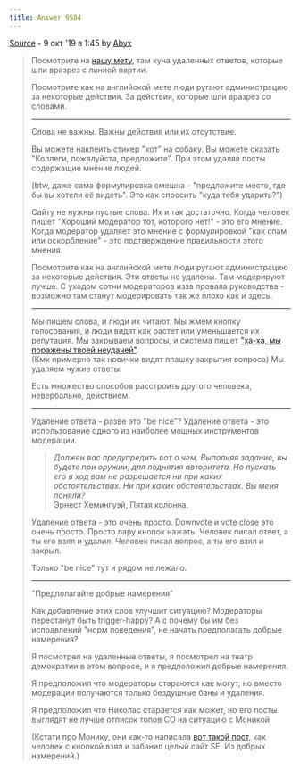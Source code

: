 ```yaml
---
title: Answer 9584
---
```


[Source](https://ru.meta.stackoverflow.com/a/9584/240512) - 9 окт '19 в 1:45 by [Abyx](https://ru.meta.stackoverflow.com/users/177684/abyx)

> Посмотрите на [нашу мету](https://ru.meta.stackoverflow.com/q/9559/177684), там куча
> удаленных ответов, которые шли вразрез с линией партии.
> 
> Посмотрите как на английской мете люди ругают администрацию за
> некоторые действия. За действия, которые шли вразрез со словами.
> 
> ----
> 
> Слова не важны. Важны действия или их отсутствие.
> 
> Вы можете наклеить стикер "кот" на собаку. Вы можете сказать "Коллеги,
> пожалуйста, предложите". При этом удаляя посты содержащие мнение
> людей.  
> 
> (btw, даже сама формулировка смешна - "предложите место, где бы вы
> хотели её видеть". Это как спросить "куда тебя ударить?")
> 
> Сайту не нужны пустые слова. Их и так достаточно.   Когда человек
> пишет "Хороший модератор тот, которого нет!" - это его мнение. Когда
> модератор удаляет это мнение с формулировкой "как спам или
> оскорбление" - это подтверждение правильности этого мнения.
> 
> Посмотрите как на английской мете люди ругают администрацию за
> некоторые действия. Эти ответы не удалены. Там модерируют лучше. С
> уходом сотни модераторов изза провала руководства - возможно там
> станут модерировать так же плохо как и здесь.
> 
> ----
> 
> Мы пишем слова, и люди их читают.   Мы жмем кнопку голосования, и люди
> видят как растет или уменьшается их репутация.   Мы закрываем вопросы,
> и система пишет ["ха-ха, мы поражены твоей
> неудачей"](https://www.google.com/search?q=поражен+твоей+неудачей).  
> (Кмк примерно так новички видят плашку закрытия вопроса)   Мы удаляем
> чужие ответы.
> 
> Есть множество способов расстроить другого человека, невербально,
> действием.
> 
> ----
> 
> Удаление ответа - разве это "be nice"?   Удаление ответа - это
> использование одного из наиболее мощных инструментов модерации.
> 
> > *Должен вас предупредить вот о чем. Выполняя задание, вы будете при оружии, для поднятия авторитета. Но пускать его в ход вам не
> разрешается ни при каких обстоятельствах. Ни при каких
> обстоятельствах. Вы меня поняли?*  
> > Эрнест Хемингуэй, Пятая колонна.
> 
> Удаление ответа - это очень просто. Downvote и vote close это очень
> просто. Просто пару кнопок нажать.   Человек писал ответ, а ты его
> взял и удалил.   Человек писал вопрос, а ты его взял и закрыл.
> 
> Только "be nice" тут и рядом не лежало.  
> 
> ----
> 
> "Предполагайте добрые намерения"
> 
> Как добавление этих слов улучшит ситуацию? Модераторы перестанут быть
> trigger-happy?   А с почему бы им без исправлений "норм поведения", не
> начать предполагать добрые намерения?
> 
> Я посмотрел на удаленные ответы, я посмотрел на театр демократии в
> этом вопросе, и я предположил добрые намерения.
> 
> Я предположил что модераторы стараются как могут, но вместо модерации
> получаются только бездушные баны и удаления.
> 
> Я предположил что Николас старается как может, но его посты выглядят
> не лучше отписок топов СО на ситуацию с Моникой.
> 
> (Кстати про Монику, они как-то написала [вот такой
> пост](https://medium.com/@cellio/dear-stack-overflow-we-need-to-talk-13bf3f90204f),
> как человек с кнопкой взял и забанил целый сайт SE. Из добрых
> намерений.)
